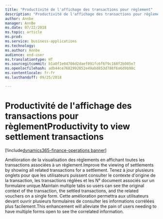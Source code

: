 ```yaml
---
title: "Productivité de l'affichage des transactions pour règlement"
description: "Productivité de l'affichage des transactions pour règlement"
author: Annbe
manager: AnnBe
ms.date: 07/22/2018
ms.topic: article
ms.prod: 
ms.service: business-applications
ms.technology: 
ms.author: Annbe
audience: end-user
ms.translationtype: HT
ms.sourcegitcommit: b1a0f1e04786d2daef091fc6f6f9c168f2b005e7
ms.openlocfilehash: adb44ce7682992852e49abd853d788f6a6d9b98c
ms.contentlocale: fr-fr
ms.lasthandoff: 09/25/2018

---
```

#  <a name="productivity-to-view-settlement-transactions"></a><span data-ttu-id="ae570-103">Productivité de l'affichage des transactions pour règlement</span><span class="sxs-lookup"><span data-stu-id="ae570-103">Productivity to view settlement transactions</span></span>

[!include[dynamics365-finance-operations banner](../includes/dynamics365-finance-operations.md)]



<span data-ttu-id="ae570-104">Amélioration de la visualisation des règlements en affichant toutes les transactions associées à un règlement.</span><span class="sxs-lookup"><span data-stu-id="ae570-104">Improve the viewing of settlements by showing all related transactions for a settlement.</span></span> <span data-ttu-id="ae570-105">Tenez à jour plusieurs onglets pour que les utilisateurs puissent consulter le contexte d'origine de la transaction, les transactions réglées et les N° document associés sur un formulaire unique.</span><span class="sxs-lookup"><span data-stu-id="ae570-105">Maintain multiple tabs so users can see the original context of the transaction, the settled transactions, and the related vouchers on a single form.</span></span> <span data-ttu-id="ae570-106">Cette amélioration permettra aux utilisateurs devant ouvrir plusieurs formulaires de consulter les informations corrélées plus facilement.</span><span class="sxs-lookup"><span data-stu-id="ae570-106">This enhancement will alleviate the pain of users needing to have multiple forms open to see the correlated information.</span></span>
